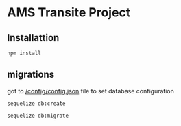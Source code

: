 # AMS Transite Project

## Installattion

````sh
npm install
````

## migrations

got to [/config/config.json]() file to set database configuration

````sh
sequelize db:create
````
````sh
sequelize db:migrate
````
